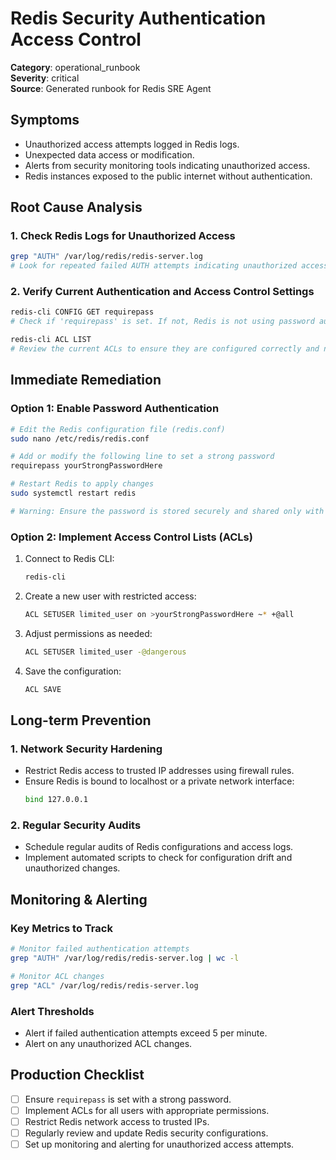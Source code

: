# Redis Security Authentication Access Control

**Category**: operational_runbook  
**Severity**: critical  
**Source**: Generated runbook for Redis SRE Agent

## Symptoms
- Unauthorized access attempts logged in Redis logs.
- Unexpected data access or modification.
- Alerts from security monitoring tools indicating unauthorized access.
- Redis instances exposed to the public internet without authentication.

## Root Cause Analysis

### 1. Check Redis Logs for Unauthorized Access
```bash
grep "AUTH" /var/log/redis/redis-server.log
# Look for repeated failed AUTH attempts indicating unauthorized access attempts.
```

### 2. Verify Current Authentication and Access Control Settings
```bash
redis-cli CONFIG GET requirepass
# Check if 'requirepass' is set. If not, Redis is not using password authentication.

redis-cli ACL LIST
# Review the current ACLs to ensure they are configured correctly and not overly permissive.
```

## Immediate Remediation

### Option 1: Enable Password Authentication
```bash
# Edit the Redis configuration file (redis.conf)
sudo nano /etc/redis/redis.conf

# Add or modify the following line to set a strong password
requirepass yourStrongPasswordHere

# Restart Redis to apply changes
sudo systemctl restart redis

# Warning: Ensure the password is stored securely and shared only with authorized personnel.
```

### Option 2: Implement Access Control Lists (ACLs)
1. Connect to Redis CLI:
   ```bash
   redis-cli
   ```

2. Create a new user with restricted access:
   ```bash
   ACL SETUSER limited_user on >yourStrongPasswordHere ~* +@all
   ```

3. Adjust permissions as needed:
   ```bash
   ACL SETUSER limited_user -@dangerous
   ```

4. Save the configuration:
   ```bash
   ACL SAVE
   ```

## Long-term Prevention

### 1. Network Security Hardening
- Restrict Redis access to trusted IP addresses using firewall rules.
- Ensure Redis is bound to localhost or a private network interface:
  ```bash
  bind 127.0.0.1
  ```

### 2. Regular Security Audits
- Schedule regular audits of Redis configurations and access logs.
- Implement automated scripts to check for configuration drift and unauthorized changes.

## Monitoring & Alerting

### Key Metrics to Track
```bash
# Monitor failed authentication attempts
grep "AUTH" /var/log/redis/redis-server.log | wc -l

# Monitor ACL changes
grep "ACL" /var/log/redis/redis-server.log
```

### Alert Thresholds
- Alert if failed authentication attempts exceed 5 per minute.
- Alert on any unauthorized ACL changes.

## Production Checklist
- [ ] Ensure `requirepass` is set with a strong password.
- [ ] Implement ACLs for all users with appropriate permissions.
- [ ] Restrict Redis network access to trusted IPs.
- [ ] Regularly review and update Redis security configurations.
- [ ] Set up monitoring and alerting for unauthorized access attempts.